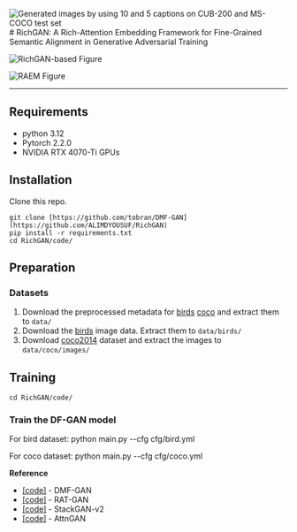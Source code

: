 ![Generated images by using 10 and 5 captions on CUB-200 and MS-COCO test set](https://github.com/user-attachments/assets/70e41c9f-d2ca-4cb3-9d9a-472ac0b1da54)# RichGAN: A Rich-Attention Embedding Framework for Fine-Grained Semantic Alignment in Generative Adversarial Training

![RichGAN-based Figure](https://github.com/user-attachments/assets/ddb20595-19ba-4e71-9b58-0fa1b6cb68e5)

![RAEM Figure](https://github.com/user-attachments/assets/5524b81b-c955-42c8-b6e6-fc8f8bfd7dab)



---

## Requirements
- python 3.12
- Pytorch 2.2.0
- NVIDIA RTX 4070-Ti GPUs 
## Installation

Clone this repo.
```
git clone [https://github.com/tobran/DMF-GAN](https://github.com/ALIMDYOUSUF/RichGAN)
pip install -r requirements.txt
cd RichGAN/code/
```

## Preparation
### Datasets
1. Download the preprocessed metadata for [birds](https://drive.google.com/file/d/1I6ybkR7L64K8hZOraEZDuHh0cCJw5OUj/view?usp=sharing) [coco](https://drive.google.com/file/d/15Fw-gErCEArOFykW3YTnLKpRcPgI_3AB/view?usp=sharing) and extract them to `data/`
2. Download the [birds](http://www.vision.caltech.edu/visipedia/CUB-200-2011.html) image data. Extract them to `data/birds/`
3. Download [coco2014](http://cocodataset.org/#download) dataset and extract the images to `data/coco/images/`


## Training
  ```
  cd RichGAN/code/
  ```
### Train the DF-GAN model
For bird dataset: python main.py --cfg cfg/bird.yml

For coco dataset: python main.py --cfg cfg/coco.yml



**Reference**
-  [[code]](https://github.com/xueqinxiang/DMF-GAN) - DMF-GAN
-  [[code]](https://github.com/senmaoy/RAT-GAN) - RAT-GAN
-  [[code]](https://github.com/hanzhanggit/StackGAN-v2) - StackGAN-v2
-  [[code]](https://github.com/taoxugit/AttnGAN) - AttnGAN



